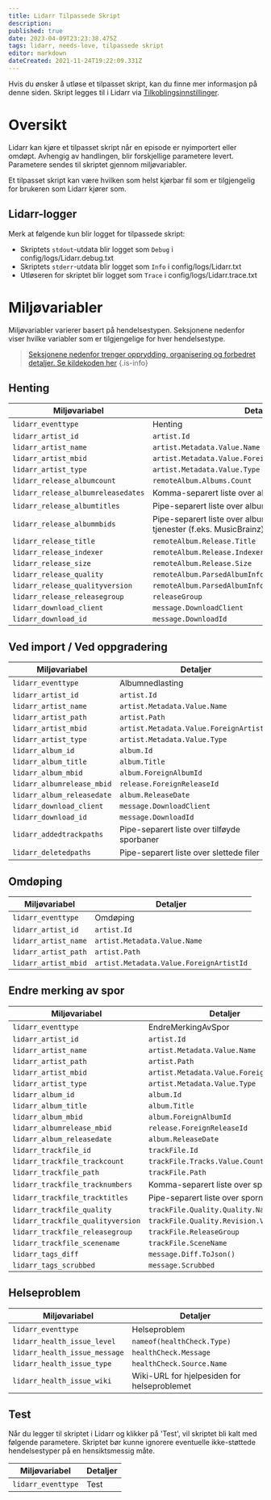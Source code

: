 ```yaml
---
title: Lidarr Tilpassede Skript
description: 
published: true
date: 2023-04-09T23:23:38.475Z
tags: lidarr, needs-love, tilpassede skript
editor: markdown
dateCreated: 2021-11-24T19:22:09.331Z
---
```


Hvis du ønsker å utløse et tilpasset skript, kan du finne mer informasjon på denne siden. Skript legges til i Lidarr via [Tilkoblingsinnstillinger](/lidarr/settings#connections).

# Oversikt

Lidarr kan kjøre et tilpasset skript når en episode er nyimportert eller omdøpt. Avhengig av handlingen, blir forskjellige parametere levert. Parametere sendes til skriptet gjennom miljøvariabler.

Et tilpasset skript kan være hvilken som helst kjørbar fil som er tilgjengelig for brukeren som Lidarr kjører som.

## Lidarr-logger

Merk at følgende kun blir logget for tilpassede skript:

- Skriptets `stdout`-utdata blir logget som `Debug` i config/logs/Lidarr.debug.txt
- Skriptets `stderr`-utdata blir logget som `Info` i config/logs/Lidarr.txt
- Utløseren for skriptet blir logget som `Trace` i config/logs/Lidarr.trace.txt

# Miljøvariabler

Miljøvariabler varierer basert på hendelsestypen. Seksjonene nedenfor viser hvilke variabler som er tilgjengelige for hver hendelsestype.

> [Seksjonene nedenfor trenger opprydding, organisering og forbedret detaljer. Se kildekoden her](https://github.com/Lidarr/Lidarr/blob/develop/src/NzbDrone.Core/Notifications/CustomScript/CustomScript.cs)
{.is-info}

## Henting

| Miljøvariabel                    | Detaljer                                                              |
| -------------------------------- | --------------------------------------------------------------------- |
| `lidarr_eventtype`               | Henting                                                               |
| `lidarr_artist_id`               | `artist.Id`                                                           |
| `lidarr_artist_name`             | `artist.Metadata.Value.Name`                                          |
| `lidarr_artist_mbid`             | `artist.Metadata.Value.ForeignArtistId`                               |
| `lidarr_artist_type`             | `artist.Metadata.Value.Type`                                          |
| `lidarr_release_albumcount`      | `remoteAlbum.Albums.Count`                                            |
| `lidarr_release_albumreleasedates` | Komma-separert liste over albumutgivelsesdatoer                      |
| `lidarr_release_albumtitles`     | Pipe-separert liste over albumtitler                                  |
| `lidarr_release_albummbids`      | Pipe-separert liste over album-ID-er for eksterne tjenester (f.eks. MusicBrainz) |
| `lidarr_release_title`           | `remoteAlbum.Release.Title`                                           |
| `lidarr_release_indexer`         | `remoteAlbum.Release.Indexer`                                         |
| `lidarr_release_size`            | `remoteAlbum.Release.Size`                                            |
| `lidarr_release_quality`         | `remoteAlbum.ParsedAlbumInfo.Quality.Quality.Name`                    |
| `lidarr_release_qualityversion`  | `remoteAlbum.ParsedAlbumInfo.Quality.Revision.Version`                |
| `lidarr_release_releasegroup`    | `releaseGroup`                                                        |
| `lidarr_download_client`         | `message.DownloadClient`                                              |
| `lidarr_download_id`             | `message.DownloadId`                                                  |

## Ved import / Ved oppgradering

| Miljøvariabel         | Detaljer                                  |
| --------------------- | ---------------------------------------- |
| `lidarr_eventtype`    | Albumnedlasting                           |
| `lidarr_artist_id`    | `artist.Id`                              |
| `lidarr_artist_name`  | `artist.Metadata.Value.Name`             |
| `lidarr_artist_path`  | `artist.Path`                            |
| `lidarr_artist_mbid`  | `artist.Metadata.Value.ForeignArtistId`  |
| `lidarr_artist_type`  | `artist.Metadata.Value.Type`             |
| `lidarr_album_id`     | `album.Id`                               |
| `lidarr_album_title`  | `album.Title`                            |
| `lidarr_album_mbid`   | `album.ForeignAlbumId`                   |
| `lidarr_albumrelease_mbid` | `release.ForeignReleaseId`               |
| `lidarr_album_releasedate` | `album.ReleaseDate`                      |
| `lidarr_download_client` | `message.DownloadClient`                 |
| `lidarr_download_id` | `message.DownloadId`                     |
| `lidarr_addedtrackpaths` | Pipe-separert liste over tilføyde sporbaner |
| `lidarr_deletedpaths` | Pipe-separert liste over slettede filer     |

## Omdøping

| Miljøvariabel       | Detaljer                                 |
| ------------------- | ---------------------------------------- |
| `lidarr_eventtype`  | Omdøping                                |
| `lidarr_artist_id`  | `artist.Id`                             |
| `lidarr_artist_name` | `artist.Metadata.Value.Name`            |
| `lidarr_artist_path` | `artist.Path`                           |
| `lidarr_artist_mbid` | `artist.Metadata.Value.ForeignArtistId` |

## Endre merking av spor

| Miljøvariabel                     | Detaljer                                 |
| -------------------------------- | ---------------------------------------- |
| `lidarr_eventtype`                | EndreMerkingAvSpor                       |
| `lidarr_artist_id`                | `artist.Id`                              |
| `lidarr_artist_name`              | `artist.Metadata.Value.Name`             |
| `lidarr_artist_path`              | `artist.Path`                            |
| `lidarr_artist_mbid`              | `artist.Metadata.Value.ForeignArtistId`  |
| `lidarr_artist_type`              | `artist.Metadata.Value.Type`             |
| `lidarr_album_id`                 | `album.Id`                               |
| `lidarr_album_title`              | `album.Title`                            |
| `lidarr_album_mbid`               | `album.ForeignAlbumId`                   |
| `lidarr_albumrelease_mbid`        | `release.ForeignReleaseId`               |
| `lidarr_album_releasedate`        | `album.ReleaseDate`                      |
| `lidarr_trackfile_id`             | `trackFile.Id`                           |
| `lidarr_trackfile_trackcount`     | `trackFile.Tracks.Value.Count`           |
| `lidarr_trackfile_path`           | `trackFile.Path`                         |
| `lidarr_trackfile_tracknumbers`   | Komma-separert liste over spornumre      |
| `lidarr_trackfile_tracktitles`    | Pipe-separert liste over spornavn        |
| `lidarr_trackfile_quality`        | `trackFile.Quality.Quality.Name`         |
| `lidarr_trackfile_qualityversion` | `trackFile.Quality.Revision.Version`     |
| `lidarr_trackfile_releasegroup`   | `trackFile.ReleaseGroup`                 |
| `lidarr_trackfile_scenename`      | `trackFile.SceneName`                    |
| `lidarr_tags_diff`                | `message.Diff.ToJson()`                  |
| `lidarr_tags_scrubbed`            | `message.Scrubbed`                       |

## Helseproblem

| Miljøvariabel                 | Detaljer                                 |
| ---------------------------- | ---------------------------------------- |
| `lidarr_eventtype`           | Helseproblem                             |
| `lidarr_health_issue_level`  | `nameof(healthCheck.Type)`               |
| `lidarr_health_issue_message` | `healthCheck.Message`                    |
| `lidarr_health_issue_type`   | `healthCheck.Source.Name`                |
| `lidarr_health_issue_wiki`   | Wiki-URL for hjelpesiden for helseproblemet |

## Test

Når du legger til skriptet i Lidarr og klikker på 'Test', vil skriptet bli kalt med følgende parametere. Skriptet bør kunne ignorere eventuelle ikke-støttede hendelsestyper på en hensiktsmessig måte.

| Miljøvariabel     | Detaljer |
| ----------------- | -------- |
| `lidarr_eventtype` | Test     |